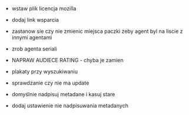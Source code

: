 - wstaw plik licencja mozilla
- dodaj link wsparcia
- zastanow sie czy nie zmienic miejsca paczki zeby agent byl na liscie z innymi agentami


- zrob agenta seriali
- NAPRAW AUDIECE RATING - chyba je zamien
- plakaty przy wyszukiwaniu
- sprawdzanie czy nie ma update
- domyślnie nadpisuj metadane i kasuj stare
- dodaj ustawienie nie nadpisuwania metadanych


